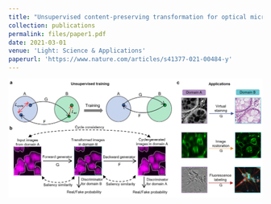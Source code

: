 ```yaml
---
title: "Unsupervised content-preserving transformation for optical microscopy"
collection: publications
permalink: files/paper1.pdf
date: 2021-03-01 
venue: 'Light: Science & Applications'
paperurl: 'https://www.nature.com/articles/s41377-021-00484-y'
---
```

<img src="utom_1.PNG" width="800" align="center">

